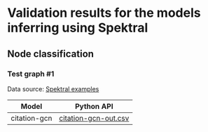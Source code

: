 # Validation results for the models inferring using Spektral

## Node classification

### Test graph #1

Data source: [Spektral examples][spektral-examples]


 Model | Python API |
-|-|
citation-gcn | [citation-gcn-out.csv][csv-result] |

<!-- LINKS -->
[spektral-examples]: https://github.com/danielegrattarola/spektral/tree/master/examples
[csv-result]: https://github.com/itlab-vision/dl-benchmark/blob/master/results/validation/node_classification/citation-gcn-out.csv
